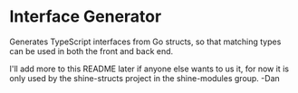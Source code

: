# Interface Generator

Generates TypeScript interfaces from Go structs, so that matching types can be used in both the front and back end.

I'll add more to this README later if anyone else wants to us it, for now it is only used by the shine-structs project in the shine-modules group. -Dan
